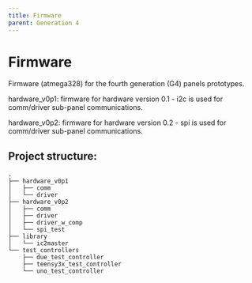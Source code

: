 ```yaml
---
title: Firmware
parent: Generation 4
---
```


# Firmware

Firmware (atmega328) for the fourth generation (G4) panels prototypes.

hardware_v0p1: firmware for hardware version 0.1 - i2c is used for comm/driver sub-panel communications. 

hardware_v0p2: firmware for hardware version 0.2 - spi is used for comm/driver sub-panel communications. 


## Project structure: 

```
.
├── hardware_v0p1
│   ├── comm
│   └── driver
├── hardware_v0p2
│   ├── comm
│   ├── driver
│   ├── driver_w_comp
│   └── spi_test
├── library
│   └── ic2master
└── test_controllers
    ├── due_test_controller
    ├── teensy3x_test_controller
    └── uno_test_controller
```